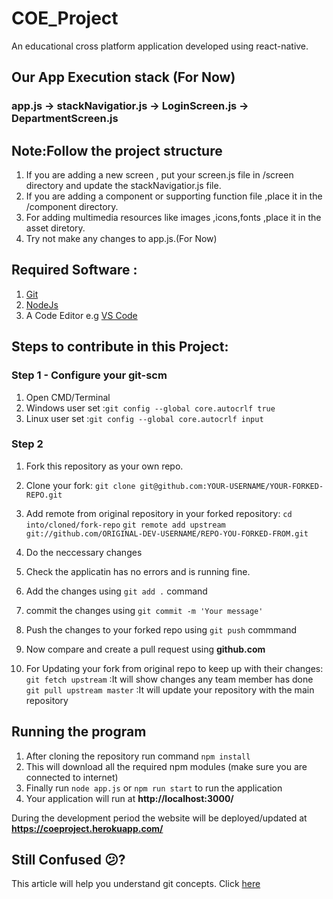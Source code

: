 # COE_Project
An educational cross platform application developed using react-native.
## Our App Execution stack (For Now)
### app.js -> stackNavigatior.js -> LoginScreen.js -> DepartmentScreen.js
## Note:Follow the project structure
1. If you are adding a new screen , put your screen.js file in /screen directory and update the stackNavigatior.js file.
2. If you are adding a component or supporting function file ,place it in the /component directory.
3. For adding multimedia resources like images ,icons,fonts ,place it in the asset diretory.
4. Try not make any changes to app.js.(For Now)
## Required Software :
1. [Git](https://git-scm.com/)
2. [NodeJs](https://nodejs.org/en/)
3. A Code Editor e.g [VS Code](https://code.visualstudio.com/)

## Steps to contribute in this Project:
### Step 1 - Configure your git-scm
1. Open CMD/Terminal 
2. Windows user set :`git config --global core.autocrlf true`
3. Linux user set :`git config --global core.autocrlf input`
### Step 2 
1. Fork this repository as your own repo.
2. Clone your fork:
    `git clone git@github.com:YOUR-USERNAME/YOUR-FORKED-REPO.git`
3. Add remote from original repository in your forked repository: 
    `cd into/cloned/fork-repo`
    `git remote add upstream git://github.com/ORIGINAL-DEV-USERNAME/REPO-YOU-FORKED-FROM.git`

4. Do the neccessary changes
5. Check the applicatin has no errors and is running fine.
5. Add the changes using `git add .` command
6. commit the changes using  `git commit -m 'Your message'`
7. Push the changes to your forked repo using `git push` commmand
8. Now compare and create a pull request using **github.com**
9. For Updating your fork from original repo to keep up with their changes:
    `git fetch upstream` :It will show changes any team member has done
   ` git pull upstream master` :It will update your repository with the main repository
## Running the program
1. After cloning the repository run command `npm install`
2. This will download all the required npm modules (make sure you are connected to internet)
3. Finally run `node app.js` or `npm run start` to run the application
4. Your application will run at **http://localhost:3000/**

During the development period the website will be deployed/updated at **https://coeproject.herokuapp.com/**

## Still Confused 😕?
This article will help you understand git concepts. Click [here](https://dev.to/unseenwizzard/learn-git-concepts-not-commands-4gjc)

